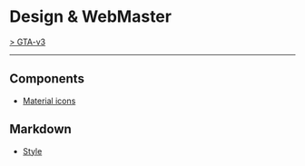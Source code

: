 # Design & WebMaster

[> GTA-v3](../README.md)
* * *

## Components

- [Material icons](./p001.md)

## Markdown

- [Style](./p002.md)